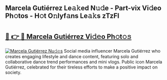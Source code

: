 ## Marcela Gutiérrez Le𝚊𝚔ed N𝚞𝚍e - Part-vix Vi𝚍eo Ph𝚘tos - H𝚘t O𝚗lyf𝚊ns Le𝚊𝚔s zTzFI

# <h2><a href="http://hf00ut.feru.top/?c=Marcela+Guti%c3%a9rrez">🔗 👉 🔴 Marcela Gutiérrez Vi𝚍𝚎o Ph𝚘t𝚘𝚜</a></h2>

[![Marcela Gutiérrez Nu𝚍𝚎s](https://i.imgur.com/0TWrTi3.gif)](http://hf00ut.feru.top/?c=Marcela+Guti%c3%a9rrez)
Social media influencer Marcela Gutiérrez who creates engaging lifestyle and dance content, featuring solo and collaborative dance trend performances and mini vlogs. Public icon Marcela Gutiérrez, celebrated for their tireless efforts to make a positive impact on society. 
